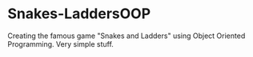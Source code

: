 # Snakes-LaddersOOP
Creating the famous game "Snakes and Ladders" using Object Oriented Programming.
Very simple stuff.

